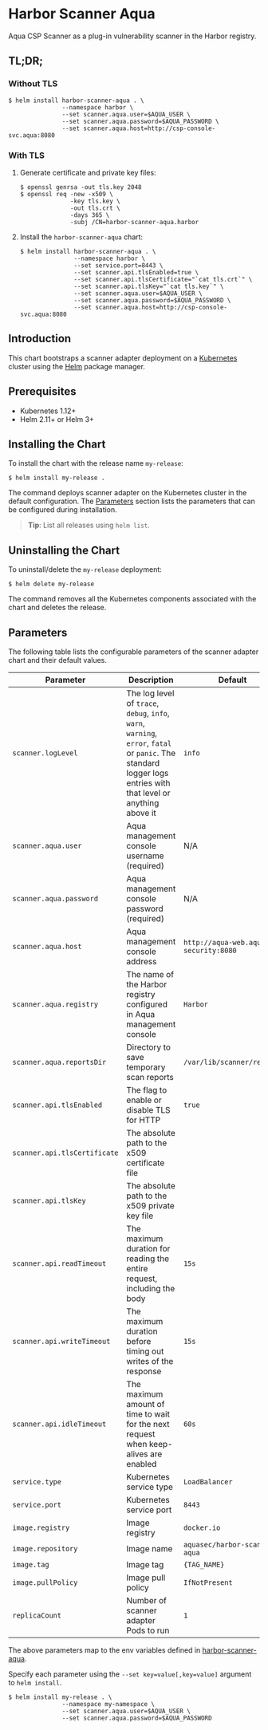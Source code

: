 # Harbor Scanner Aqua

Aqua CSP Scanner as a plug-in vulnerability scanner in the Harbor registry.

## TL;DR;

### Without TLS

```
$ helm install harbor-scanner-aqua . \
               --namespace harbor \
               --set scanner.aqua.user=$AQUA_USER \
               --set scanner.aqua.password=$AQUA_PASSWORD \
               --set scanner.aqua.host=http://csp-console-svc.aqua:8080
```

### With TLS

1. Generate certificate and private key files:
   ```
   $ openssl genrsa -out tls.key 2048
   $ openssl req -new -x509 \
                 -key tls.key \
                 -out tls.crt \
                 -days 365 \
                 -subj /CN=harbor-scanner-aqua.harbor
   ```
2. Install the `harbor-scanner-aqua` chart:
   ```
   $ helm install harbor-scanner-aqua . \
                  --namespace harbor \
                  --set service.port=8443 \
                  --set scanner.api.tlsEnabled=true \
                  --set scanner.api.tlsCertificate="`cat tls.crt`" \
                  --set scanner.api.tlsKey="`cat tls.key`" \
                  --set scanner.aqua.user=$AQUA_USER \
                  --set scanner.aqua.password=$AQUA_PASSWORD \
                  --set scanner.aqua.host=http://csp-console-svc.aqua:8080
   ```

## Introduction

This chart bootstraps a scanner adapter deployment on a [Kubernetes](http://kubernetes.io) cluster using the
[Helm](https://helm.sh) package manager.

## Prerequisites

- Kubernetes 1.12+
- Helm 2.11+ or Helm 3+

## Installing the Chart

To install the chart with the release name `my-release`:

```
$ helm install my-release .
```

The command deploys scanner adapter on the Kubernetes cluster in the default configuration. The [Parameters](#parameters)
section lists the parameters that can be configured during installation.

> **Tip**: List all releases using `helm list`.

## Uninstalling the Chart

To uninstall/delete the `my-release` deployment:

```
$ helm delete my-release
```

The command removes all the Kubernetes components associated with the chart and deletes the release.

## Parameters

The following table lists the configurable parameters of the scanner adapter chart and their default values.

|           Parameter          |                                Description                              |    Default     |
|------------------------------|-------------------------------------------------------------------------|----------------|
| `scanner.logLevel`           | The log level of `trace`, `debug`, `info`, `warn`, `warning`, `error`, `fatal` or `panic`. The standard logger logs entries with that level or anything above it | `info` |
| `scanner.aqua.user`          | Aqua management console username (required)                             | N/A            |
| `scanner.aqua.password`      | Aqua management console password (required)                             | N/A            |
| `scanner.aqua.host`          | Aqua management console address                                         | `http://aqua-web.aqua-security:8080` |
| `scanner.aqua.registry`      | The name of the Harbor registry configured in Aqua management console   | `Harbor`       |
| `scanner.aqua.reportsDir`    | Directory to save temporary scan reports                                | `/var/lib/scanner/reports` |
| `scanner.api.tlsEnabled`     | The flag to enable or disable TLS for HTTP                              | `true`         |
| `scanner.api.tlsCertificate` | The absolute path to the x509 certificate file                          |                |
| `scanner.api.tlsKey`         | The absolute path to the x509 private key file                          |                |
| `scanner.api.readTimeout`    | The maximum duration for reading the entire request, including the body | `15s`          |
| `scanner.api.writeTimeout`   | The maximum duration before timing out writes of the response           | `15s`          |
| `scanner.api.idleTimeout`    | The maximum amount of time to wait for the next request when keep-alives are enabled | `60s` |
| `service.type`               | Kubernetes service type                                                 | `LoadBalancer` |
| `service.port`               | Kubernetes service port                                                 | `8443`         |
| `image.registry`             | Image registry                                                          | `docker.io`    |
| `image.repository`           | Image name                                                              | `aquasec/harbor-scanner-aqua` |
| `image.tag`                  | Image tag                                                               | `{TAG_NAME}`   |
| `image.pullPolicy`           | Image pull policy                                                       | `IfNotPresent` |
| `replicaCount`               | Number of scanner adapter Pods to run                                   | `1`            |

The above parameters map to the env variables defined in [harbor-scanner-aqua](https://github.com/aquasecurity/harbor-scanner-aqua#configuration).

Specify each parameter using the `--set key=value[,key=value]` argument to `helm install`.

```
$ helm install my-release . \
               --namespace my-namespace \
               --set scanner.aqua.user=$AQUA_USER \
               --set scanner.aqua.password=$AQUA_PASSWORD
```
